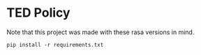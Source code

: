 # TED Policy

Note that this project was made with these rasa versions in mind. 

```
pip install -r requirements.txt
```
